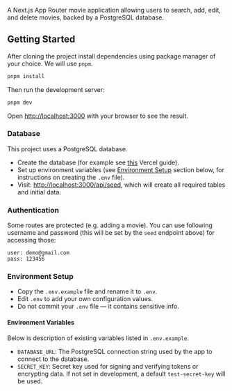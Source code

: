 A Next.js App Router movie application allowing users to search, add, edit, and delete movies, backed by a PostgreSQL database.

## Getting Started

After cloning the project install dependencies using package manager of your choice. We will use `pnpm`.

```bash
pnpm install
```
Then run the development server:

```bash
pnpm dev
```

Open [http://localhost:3000](http://localhost:3000) with your browser to see the result.

### Database
This project uses a PostgreSQL database.
- Create the database (for example see [this](https://nextjs.org/learn/dashboard-app/setting-up-your-database#create-a-postgres-database) Vercel guide).
- Set up environment variables (see [Environment Setup](#environment-setup) section below, for instructions on creating the `.env` file).
- Visit: [http://localhost:3000/api/seed](http://localhost:3000/api/seed), which will create all required tables and initial data.
 
### Authentication

Some routes are protected (e.g. adding a movie). You can use following username and password (this will be set by the `seed` endpoint above) for accessing those:
```
user: demo@gmail.com
pass: 123456
```

### Environment Setup

- Copy the `.env.example` file and rename it to `.env`.
- Edit `.env` to add your own configuration values.
- Do not commit your `.env` file — it contains sensitive info.

#### Environment Variables

Below is description of existing variables listed in `.env.example`.

- `DATABASE_URL`: The PostgreSQL connection string used by the app to connect to the database.
- `SECRET_KEY`: Secret key used for signing and verifying tokens or encrypting data. If not set in development, a default `test-secret-key` will be used.

